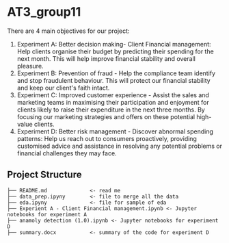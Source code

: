 # AT3_group11

There are 4 main objectives for our project:
1. Experiment A: Better decision making- Client Financial management: Help clients organise their budget by predicting their spending for the next month. This will help improve financial stability and overall pleasure.
2. Experiment B: Prevention of fraud - Help the compliance team identify and stop fraudulent behaviour. This will protect our financial stability and keep our client's faith intact.
3. Experiment C: Improved customer experience - Assist the sales and marketing teams in maximising their participation and enjoyment for clients likely to raise their expenditure in the next three months. By focusing our marketing strategies and offers on these potential high-value clients.
4. Experiment D: Better risk management - Discover abnormal spending patterns: Help us reach out to consumers proactively, providing customised advice and assistance in resolving any potential problems or financial challenges they may face.

## Project Structure
```
├── README.md              <- read me
├── data_prep.ipyny        <- file to merge all the data
├── eda.ipyny              <- file for sample of eda
├── Experient A - Client Financial management.ipynb <- Jupyter notebooks for experiment A
├── anamoly detection (1.0).ipynb <- Jupyter notebooks for experiment D
├── summary.docx           <- summary of the code for experiment D
```
 
